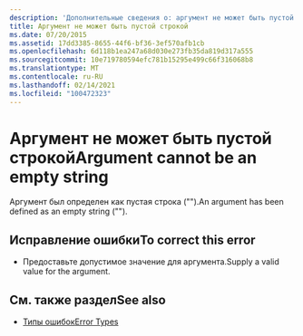 ```yaml
---
description: 'Дополнительные сведения о: аргумент не может быть пустой строкой'
title: Аргумент не может быть пустой строкой
ms.date: 07/20/2015
ms.assetid: 17dd3385-8655-44f6-bf36-3ef570afb1cb
ms.openlocfilehash: 6d118b1ea247a68d030e273fb35da819d317a555
ms.sourcegitcommit: 10e719780594efc781b15295e499c66f316068b8
ms.translationtype: MT
ms.contentlocale: ru-RU
ms.lasthandoff: 02/14/2021
ms.locfileid: "100472323"
---
```

# <a name="argument-cannot-be-an-empty-string"></a><span data-ttu-id="5e79c-103">Аргумент не может быть пустой строкой</span><span class="sxs-lookup"><span data-stu-id="5e79c-103">Argument cannot be an empty string</span></span>

<span data-ttu-id="5e79c-104">Аргумент был определен как пустая строка ("").</span><span class="sxs-lookup"><span data-stu-id="5e79c-104">An argument has been defined as an empty string ("").</span></span>  
  
## <a name="to-correct-this-error"></a><span data-ttu-id="5e79c-105">Исправление ошибки</span><span class="sxs-lookup"><span data-stu-id="5e79c-105">To correct this error</span></span>  
  
- <span data-ttu-id="5e79c-106">Предоставьте допустимое значение для аргумента.</span><span class="sxs-lookup"><span data-stu-id="5e79c-106">Supply a valid value for the argument.</span></span>  
  
## <a name="see-also"></a><span data-ttu-id="5e79c-107">См. также раздел</span><span class="sxs-lookup"><span data-stu-id="5e79c-107">See also</span></span>

- [<span data-ttu-id="5e79c-108">Типы ошибок</span><span class="sxs-lookup"><span data-stu-id="5e79c-108">Error Types</span></span>](../programming-guide/language-features/error-types.md)
